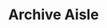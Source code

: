 ---
title: Archive Aisle
layout: archive
type: pages
permalink: /en/archive
desc: "Archive of my personal blog, active between 2011 and 2015." 
---